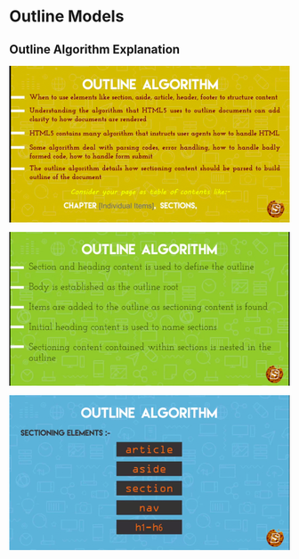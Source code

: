 # Outline Models

## Outline Algorithm Explanation
![](./imgs/html5_outline_algo_intro.png)

![](./imgs/html5_outline_algo_intro2.png)

![](./imgs/html5_outline_algo_intro3.png)